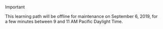 > [!IMPORTANT]
> This learning path will be offline for maintenance on September 6, 2019, for a few minutes between 9 and 11 AM Pacific Daylight Time.